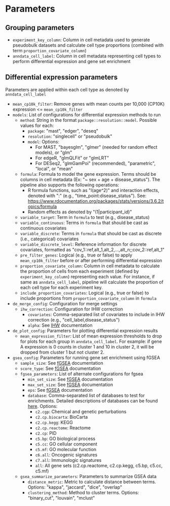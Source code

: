 
# Parameters

## Grouping parameters

- `experiment_key_column`: Column in cell metadata used to generate pseudobulk datasets and calculate cell type proportions (combined with term `proportion_covariate_column`)
- `anndata_cell_label`: Column in cell metadata representing cell types to perform differential expression and gene set enrichment

## Differential expression parameters

Parameters are applied within each cell type as denoted by `anndata_cell_label`

- `mean_cp10k_filter`: Remove genes with mean counts per 10,000 (CP10K) expression <= `mean_cp10k_filter`
- `models`: List of configurations for differential expression methods to run
  - `method`: String in the format `package::resolution::model`. Possible values for each:
    * `package`: "mast", "edger", "deseq"
    * `resolution`: "singlecell" or "pseudobulk"
    * `model`: Options:
      * For MAST, "bayesglm", "glmer" (needed for random effect models), or "glm"
      * For edgeR, "glmQLFit" or "glmLRT"
      * For DESeq2, "glmGamPoi" (recommended), "parametric", "local", or "mean"
  - `formula`: Formula to model the gene expression. Terms should be columns in cell metadata (Ex: "~ sex + age + disease_status"). The pipeline also supports the following operations:
    * R formula functions, such as "I(age^2)" and interaction effects, denoted with ":" (e.g., "time_point:disease_status"). See: https://www.rdocumentation.org/packages/stats/versions/3.6.2/topics/formula
    * Random effects as denoted by "(1|participant_id)"
  - `variable_target`: Term in `formula` to test (e.g., disease_status)
  - `variable_continuous`: Terms in `formula` that should be cast as continuous covariates
  - `variable_discrete`: Terms in `formula` that should be cast as discrete (i.e., categorical) covariates
  - `variable_discrete_level`: Reference information for discrete covariates, formatted as "cov_1::ref,alt_1,alt_2,...,alt_n;;cov_2::ref,alt_1"
  - `pre_filter_genes`: Logical (e.g., true or false) to apply `mean_cp10k_filter` before or after performing differential expression
  - `proportion_covariate_column`: Column in cell metadata to calculate the proportion of cells from each experiment (defined by `experiment_key_column`) representing each value. For instance, if same as `anndata_cell_label`,  pipeline will calculate the proportion of each cell type for each experiment key.
  - `include_proportion_covariates`: Logical (e.g., true or false) to include proportions from `proportion_covariate_column` in `formula`
- `de_merge_config`: Configuration for merge settings
  - `ihw_correction`: Configuration for IHW correction
    - `covariates`: Comma-separated list of covariates to include in IHW correction (e.g., "cell_label,disease_status")
    - `alpha`: See [IHW](https://www.ncbi.nlm.nih.gov/pmc/articles/PMC4930141/) documentation
- `de_plot_config`: Parameters for plotting differential expression results
  - `mean_expression_filter`: List of mean expression thresholds to drop for plots for each group in `anndata_cell_label`. For example: if gene A expression is 0 counts in cluster 1 and 10 in cluster 2, it will be dropped from cluster 1 but not cluster 2.
- `gsea_config`: Parameters for running gene set enrichment using fGSEA
  - `sample_size`: See [fGSEA](https://www.biorxiv.org/content/10.1101/060012v3) documentation
  - `score_type`: See [fGSEA](https://www.biorxiv.org/content/10.1101/060012v3) documentation
  - `fgsea_parameters`: List of alternate configurations for fgsea
    - `min_set_size`: See [fGSEA](https://www.biorxiv.org/content/10.1101/060012v3) documentation
    - `max_set_size`: See [fGSEA](https://www.biorxiv.org/content/10.1101/060012v3) documentation
    - `eps`: See [fGSEA](https://www.biorxiv.org/content/10.1101/060012v3) documentation
    - `database`: Comma-separated list of databases to test for enrichments. Detailed descriptions of databases can be found [here](https://www.gsea-msigdb.org/gsea/msigdb/index.jsp). Options:
      * `c2.cgp`: Chemical and genetic perturbations
      * `c2.cp.biocarta`: BioCarta
      * `c2.cp.kegg`: KEGG
      * `c2.cp.reactome`: Reactome
      * `c2.cp`: PID
      * `c5.bp`: GO biological process
      * `c5.cc`: GO cellular component
      * `c5.mf`: GO molecular function
      * `c6.all`: Oncogenic signatures
      * `c7.all`: Immunologic signatures
      * `all`: All gene sets (c2.cp.reactome, c2.cp.kegg, c5.bp, c5.cc, c5.mf)
  - `gsea_summarize_parameters`: Parameters to summarize GSEA data
    - `distance_metric`: Metric to calculate distance between terms. Options: "kappa", "jaccard", "dice", "overlap"
    - `clustering_method`: Method to cluster terms. Options: "binary_cut", "louvain", "mclust"
